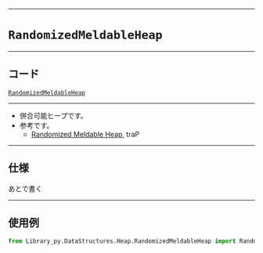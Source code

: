 _____

# `RandomizedMeldableHeap`

_____

## コード

[`RandomizedMeldableHeap`](https://github.com/titan-23/Library_py/blob/main/DataStructures/Heap/RandomizedMeldableHeap.py)
<!-- code=https://github.com/titan-23/Library_py/blob/main/DataStructures\Heap\RandomizedMeldableHeap.py -->

_____

- 併合可能ヒープです。
- 参考です。
  - [Randomized Meldable Heap](https://trap.jp/post/1050/), traP

_____

## 仕様

あとで書く

_____

## 使用例

```python
from Library_py.DataStructures.Heap.RandomizedMeldableHeap import RandomizedMeldableHeap

```
